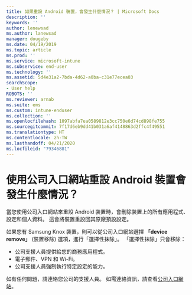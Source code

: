 ```yaml
---
title: 如果重設 Android 裝置，會發生什麼情況？ | Microsoft Docs
description: ''
keywords: ''
author: lenewsad
ms.author: lanewsad
manager: dougeby
ms.date: 04/19/2019
ms.topic: article
ms.prod: ''
ms.service: microsoft-intune
ms.subservice: end-user
ms.technology: ''
ms.assetid: 5d4e31a2-7bda-4d62-a0ba-c31e77ecea03
searchScope:
- User help
ROBOTS: ''
ms.reviewer: arnab
ms.suite: ems
ms.custom: intune-enduser
ms.collection: ''
ms.openlocfilehash: 1097abfa7ea0589812e3cc750e6d74cd898fe755
ms.sourcegitcommit: 7f17d6eb9dd41b031a6af4148863d2ffc4f49551
ms.translationtype: HT
ms.contentlocale: zh-TW
ms.lasthandoff: 04/21/2020
ms.locfileid: "79346881"
---
```

# <a name="what-happens-if-you-reset-your-android-device-using-the-company-portal"></a>使用公司入口網站重設 Android 裝置會發生什麼情況？

當您使用公司入口網站來重設 Android 裝置時，會刪除裝置上的所有應用程式、設定和個人資料。 這會將裝置重設回其原廠預設設定。

如果您有 Samsung Knox 裝置，則可以從公司入口網站選擇 **「device remove」** (裝置移除) 選項，進行「選擇性抹除」。 「選擇性抹除」只會移除：

- 公司支援人員提供給您的商務應用程式。
- 電子郵件、VPN 和 Wi-Fi。
- 公司支援人員強制執行特定設定的能力。

如有任何問題，請連絡您公司的支援人員。 如需連絡資訊，請查看[公司入口網站](https://go.microsoft.com/fwlink/?linkid=2010980)。

